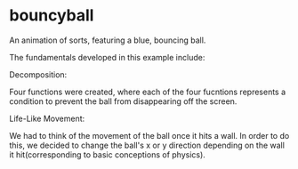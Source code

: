 # bouncyball
An animation of sorts, featuring a blue, bouncing ball.

The fundamentals developed in this example include:

Decomposition:

Four functions were created, where each of the four fucntions represents a condition to prevent the ball from
disappearing off the screen.

Life-Like Movement:

We had to think of the movement of the ball once it hits a wall. In order to do this, we decided to change
the ball's x or y direction depending on the wall it hit(corresponding to basic conceptions of physics). 


